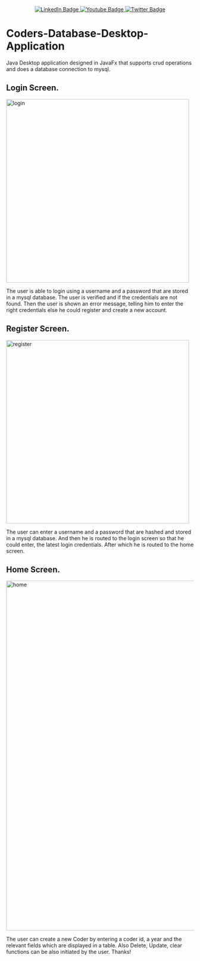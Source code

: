 <div id="badges" align="center">
  <a href="https://www.linkedin.com/in/vernonthedev/">
    <img src="https://img.shields.io/badge/LinkedIn-blue?style=for-the-badge&logo=linkedin&logoColor=white" alt="LinkedIn Badge"/>
  </a>
  <a href="https://www.youtube.com/channel/UCjNin5VUso1QXPSS7YFsIDQ">
    <img src="https://img.shields.io/badge/YouTube-red?style=for-the-badge&logo=youtube&logoColor=white" alt="Youtube Badge"/>
  </a>
  <a href="https://twitter.com/vernonthedev">
    <img src="https://img.shields.io/badge/Twitter-blue?style=for-the-badge&logo=twitter&logoColor=white" alt="Twitter Badge"/>
  </a><br>
  <img src="https://komarev.com/ghpvc/?username=vernonthedev&style=flat-square&color=blue" alt=""/>
</div>


# Coders-Database-Desktop-Application
 Java Desktop application designed in JavaFx that supports crud operations and does a database connection to mysql.
 ## Login Screen.
 
 <img width="491" alt="login" src="https://github.com/vernonthedev/Coders-Database-Desktop-Application/assets/108737724/9009cdcb-ebd2-4d08-8ad2-e40724f7d067">

The user is able to login using a username and a password that are stored in a mysql database. The user is verified and if the credentials are not found.
Then the user is shown an error message, telling him to enter the right credentials else he could register and create a new account.

## Register Screen.

<img width="491" alt="register" src="https://github.com/vernonthedev/Coders-Database-Desktop-Application/assets/108737724/47f3835e-fa9e-40f6-9b3a-9a15daa0fab8">

The user can enter a username and a password that are hashed and stored in a mysql database. And then he is routed to the login screen so that he could enter,
the latest login credentials. After which he is routed to the home screen.

## Home Screen.


<img width="937" alt="home" src="https://github.com/vernonthedev/Coders-Database-Desktop-Application/assets/108737724/6ca8ab13-e3d5-4969-9615-5323f1807034">

The user can create a new Coder by entering a coder id, a year and the relevant fields which are displayed in a table.
Also Delete, Update, clear functions can be also initiated by the user.
Thanks!


